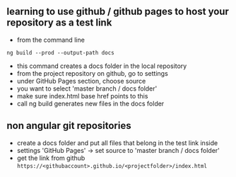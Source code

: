 ## learning to use github / github pages to host your repository as a test link

* from the command line
```
ng build --prod --output-path docs
```
* this command creates a docs folder in the local repository
* from the project repository on github, go to settings
* under GitHub Pages section, choose source
* you want to select 'master branch / docs folder'
* make sure index.html base href points to this <base href="."/>
* call ng build generates new files in the docs folder

## non angular git repositories

* create a docs folder and put all files that belong in the test link inside
* settings 'GitHub Pages' -> set source to 'master branch / docs folder' 
* get the link from github `https://<githubaccount>.github.io/<projectfolder>/index.html`